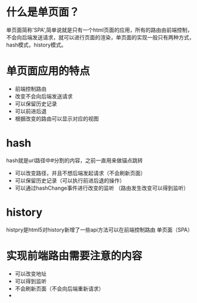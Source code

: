 # 什么是单页面？
  单页面简称'SPA',简单说就是只有一个html页面的应用，所有的路由由前端控制，不会向后端发送请求，就可以进行页面的渲染，单页面的实现一般只有两种方式，hash模式，history模式。
  
# 单页面应用的特点
  * 前端控制路由
  * 改变不会向后端发送请求
  * 可以保留历史记录
  * 可以前进后退
  * 根据改变的路由可以显示对应的视图
# hash
  hash就是url路径中#分割的内容，之前一直用来做锚点跳转
  * 可以改变路径，并且不想后端发起请求（不会刷新页面）
  * 可以保留历史记录（可以执行前进后退的操作）
  * 可以通过hashChange事件进行改变的监听 （路由发生改变可以得到监听）
  
  
# history
  histpry是html5对history新增了一些api方法可以在前端控制路由
  单页面（SPA）
  
# 实现前端路由需要注意的内容
* 可以改变地址
* 可以得到监听
* 不会刷新页面（不会向后端重新请求）
* 
  
